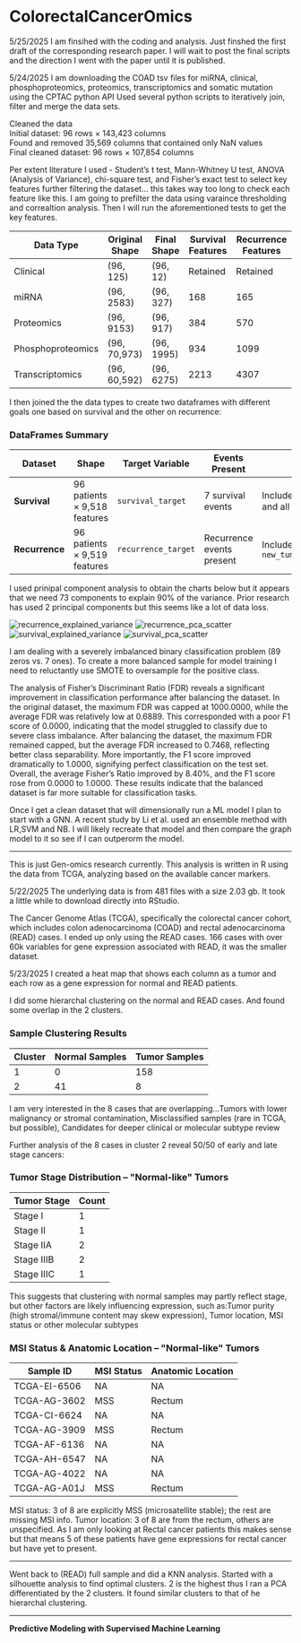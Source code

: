 # ColorectalCancerOmics
5/25/2025 I am finsihed with the coding and analysis. Just finshed the first draft of the corresponding research paper. I will wait to post the final scripts and the direction I went with the paper until it is published.

5/24/2025 I am downloading the COAD tsv files for miRNA, clinical, phosphoproteomics, proteomics, transcriptomics and somatic mutation using the CPTAC python API
Used several python scripts to iteratively join, filter and merge the data sets. 

Cleaned the data <br/>
Initial dataset: 96 rows × 143,423 columns <br/>
Found and removed 35,569 columns that contained only NaN values <br/>
Final cleaned dataset: 96 rows × 107,854 columns <br/>

Per extent literature I used - Student’s t test, Mann-Whitney U test, ANOVA (Analysis of Variance), chi-square test, and Fisher’s exact test to select key features further filtering the dataset... this takes way too long to check each feature like this. I am going to prefilter the data using varaince thresholding and correaltion analysis. Then I will run the aforementioned tests to get the key features.

| Data Type           | Original Shape    | Final Shape     | Survival Features     | Recurrence Features     |
|---------------------|-------------------|------------------|------------------------|--------------------------|
| Clinical            | (96, 125)         | (96, 12)         | Retained              | Retained                 |
| miRNA               | (96, 2583)        | (96, 327)        | 168                   | 165                      |
| Proteomics          | (96, 9153)        | (96, 917)        | 384                   | 570                      |
| Phosphoproteomics   | (96, 70,973)      | (96, 1995)       | 934                   | 1099                     |
| Transcriptomics     | (96, 60,592)      | (96, 6275)       | 2213                  | 4307                     |

I then joined the the data types to create two dataframes with different goals one based on survival and the other on recurrence:

### DataFrames Summary

| Dataset              | Shape                 | Target Variable     | Events Present           | Notes                                                       |
|----------------------|------------------------|----------------------|---------------------------|-------------------------------------------------------------|
| **Survival**         | 96 patients × 9,518 features | `survival_target`     | 7 survival events         | Includes selected clinical features and all omics data      |
| **Recurrence**       | 96 patients × 9,519 features | `recurrence_target`   | Recurrence events present  | Includes all survival features plus `new_tumor_after_initial_treatment` |

I used prinipal component analysis to obtain the charts below but it appears that we need 73 components to explain 90% of the variance. Prior research has used 2 principal components but this seems like a lot of data loss.


![recurrence_explained_variance](recurrence_explained_variance.png)
![recurrence_pca_scatter](recurrence_pca_scatter.png)
![survival_explained_variance](survival_explained_variance.png)
![survival_pca_scatter](survival_pca_scatter.png)

I am dealing with a severely imbalanced binary classification problem (89 zeros vs. 7 ones). To create a more balanced sample for model training I need to reluctantly use SMOTE to oversample for the positive class.

The analysis of Fisher’s Discriminant Ratio (FDR) reveals a significant improvement in classification performance after balancing the dataset. In the original dataset, the maximum FDR was capped at 1000.0000, while the average FDR was relatively low at 0.6889. This corresponded with a poor F1 score of 0.0000, indicating that the model struggled to classify due to severe class imbalance. After balancing the dataset, the maximum FDR remained capped, but the average FDR increased to 0.7468, reflecting better class separability. More importantly, the F1 score improved dramatically to 1.0000, signifying perfect classification on the test set. Overall, the average Fisher’s Ratio improved by 8.40%, and the F1 score rose from 0.0000 to 1.0000. These results indicate that the balanced dataset is far more suitable for classification tasks.


Once I get a clean dataset that will dimensionally run a ML model I plan to start with a GNN. A recent study by Li et al. used an ensemble method with LR,SVM and NB. I will likely recreate that model and then compare the graph model to it so see if I can outperorm the model.

**************************************************************************************************************************************************************************
This is just Gen-omics research currently. 
This analysis is written in R using the data from TCGA, analyzing based on the available cancer markers.

5/22/2025 The underlying data is from 481 files with a size 2.03 gb. It took a little while to download directly into RStudio.

The Cancer Genome Atlas (TCGA), specifically the colorectal cancer cohort, which includes colon adenocarcinoma (COAD) and rectal adenocarcinoma (READ) cases. I ended up only using the READ cases. 166 cases with over 60k variables for gene expression associated with READ, it was the smaller dataset. 

5/23/2025 I created a heat map that shows each column as a tumor and each row as a gene expression for normal and READ patients. 

I did some hierarchal clustering on the normal and READ cases. And found some overlap in the 2 clusters.

### Sample Clustering Results

| Cluster | Normal Samples | Tumor Samples |
|---------|----------------|----------------|
| 1       | 0              | 158            |
| 2       | 41             | 8              |


I am very interested in the 8 cases that are overlapping...Tumors with lower malignancy or stromal contamination, Misclassified samples (rare in TCGA, but possible), Candidates for deeper clinical or molecular subtype review

Further analysis of the 8 cases in cluster 2 reveal 50/50 of early and late stage cancers:
### Tumor Stage Distribution – "Normal-like" Tumors

| Tumor Stage | Count |
|-------------|-------|
| Stage I     | 1     |
| Stage II    | 1     |
| Stage IIA   | 2     |
| Stage IIIB  | 2     |
| Stage IIIC  | 1     |

This suggests that clustering with normal samples may partly reflect stage, but other factors are likely influencing expression, such as:Tumor purity (high stromal/immune content may skew expression), Tumor location, MSI status or other molecular subtypes

### MSI Status & Anatomic Location – "Normal-like" Tumors

| Sample ID         | MSI Status | Anatomic Location |
|-------------------|------------|--------------------|
| TCGA-EI-6506      | NA         | NA                 |
| TCGA-AG-3602      | MSS        | Rectum             |
| TCGA-CI-6624      | NA         | NA                 |
| TCGA-AG-3909      | MSS        | Rectum             |
| TCGA-AF-6136      | NA         | NA                 |
| TCGA-AH-6547      | NA         | NA                 |
| TCGA-AG-4022      | NA         | NA                 |
| TCGA-AG-A01J      | MSS        | Rectum             |

MSI status: 3 of 8 are explicitly MSS (microsatellite stable); the rest are missing MSI info. Tumor location: 3 of 8 are from the rectum, others are unspecified. As I am only looking at Rectal cancer patients this makes sense but that means 5 of these patients have gene expressions for rectal cancer but have yet to present.

*****************************************************************************************************************************************************************************************

Went back to (READ) full sample and did a KNN analysis. Started with a silhouette analysis to find optimal clusters. 2 is the highest thus I ran a PCA differentiated by the 2 clusters. It found similar clusters to that of he hierarchal clustering.

*****************************************************************************************************************************************************************************************

**Predictive Modeling with Supervised Machine Learning**




